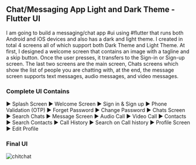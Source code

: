 ## Chat/Messaging App Light and Dark Theme - Flutter UI 
I am going to build a messaging/chat app #ui using #flutter that runs both Android and iOS devices and also has a dark and light theme. I created in total 4 screens all of which support both Dark Theme and Light Theme. At first, I designed a welcome screen that contains an image with a tagline and a skip button. Once the user presses, it transfers to the Sign-in or Sign-up screen. The last two screens are the main screen, Chats screens which show the list of people you are chatting with, at the end, the message screen supports text messages, audio messages, and video messages.

### Complete UI Contains 

► Splash Screen 
► Welcome Screen
► Sign in & Sign up
► Phone Validation (OTP)
► Forget Password
► Change Password
► Chats Screen
► Search Chats
► Message Screen
► Audio Call
► Video Call
► Contacts
► Search Contacts
► Call History
► Search on Call history
► Profile Screen
► Edit Profile

### Final UI
![chitchat](https://user-images.githubusercontent.com/36065206/147939660-e6a8f5f1-fda7-4eac-9b35-de9ffa2a8134.png)
